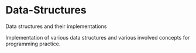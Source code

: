 # Data-Structures
Data structures and their implementations

Implementation of various data structures and various involved concepts for programming practice.
